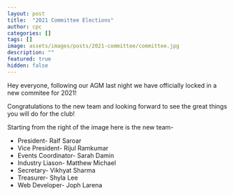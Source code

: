 ```yaml
---
layout: post
title:  "2021 Committee Elections"
author: cpc
categories: []
tags: []
image: assets/images/posts/2021-committee/committee.jpg
description: ""
featured: true
hidden: false
---
```


Hey everyone, following our AGM last night we have officially locked in a new commitee for 2021!

Congratulations to the new team and looking forward to see the great things you will do for the club!

Starting from the right of the image here is the new team- 

- President- Ralf Saroar
- Vice President- Rijul Ramkumar
- Events Coordinator- Sarah Damin
- Industry Liason- Matthew Michael
- Secretary- Vikhyat Sharma
- Treasurer- Shyla Lee
- Web Developer- Joph Larena